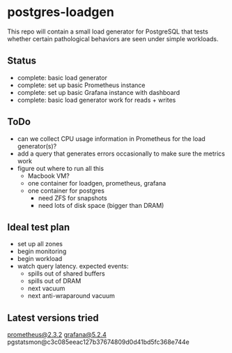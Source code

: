 # postgres-loadgen

This repo will contain a small load generator for PostgreSQL that tests whether
certain pathological behaviors are seen under simple workloads.

## Status

- complete: basic load generator
- complete: set up basic Prometheus instance
- complete: set up basic Grafana instance with dashboard
- complete: basic load generator work for reads + writes

## ToDo

- can we collect CPU usage information in Prometheus for the load generator(s)?
- add a query that generates errors occasionally to make sure the metrics work
- figure out where to run all this
  - Macbook VM?
  - one container for loadgen, prometheus, grafana
  - one container for postgres
    - need ZFS for snapshots
    - need lots of disk space (bigger than DRAM)

## Ideal test plan

- set up all zones
- begin monitoring
- begin workload
- watch query latency.  expected events:
  - spills out of shared buffers
  - spills out of DRAM
  - next vacuum
  - next anti-wraparound vacuum

## Latest versions tried

prometheus@2.3.2
grafana@5.2.4
pgstatsmon@c3c085eeac127b37674809d0d41bd5fc368e744e
